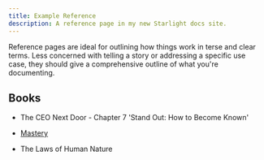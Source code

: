 ```yaml
---
title: Example Reference
description: A reference page in my new Starlight docs site.
---
```


Reference pages are ideal for outlining how things work in terse and clear terms.
Less concerned with telling a story or addressing a specific use case, they should give a comprehensive outline of what you're documenting.

## Books

- The CEO Next Door - Chapter 7 'Stand Out: How to Become Known'

- [Mastery](https://www.amazon.sg/Mastery-Robert-Greene/dp/014312417X)

- The Laws of Human Nature
